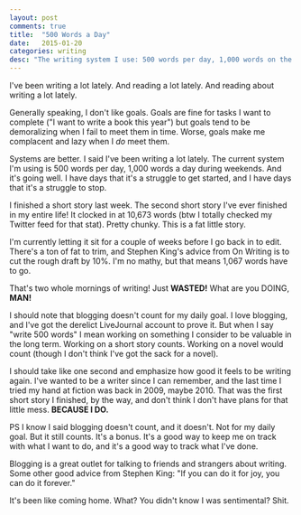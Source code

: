 ```yaml
---
layout: post
comments: true
title:  "500 Words a Day"
date:   2015-01-20
categories: writing
desc: "The writing system I use: 500 words per day, 1,000 words on the weekends. Here's how it's working out so far."
---
```


I've been writing a lot lately. And reading a lot lately. And reading about writing a lot lately.

Generally speaking, I don't like goals. Goals are fine for tasks I want to complete ("I want to write a book this year") but goals tend to be demoralizing when I fail to meet them in time. Worse, goals make me complacent and lazy when I *do* meet them.

Systems are better. I said I've been writing a lot lately. The current system I'm using is 500 words per day, 1,000 words a day during weekends. And it's going well. I have days that it's a struggle to get started, and I have days that it's a struggle to stop.

I finished a short story last week. The second short story I've ever finished in my entire life! It clocked in at 10,673 words (btw I totally checked my Twitter feed for that stat). Pretty chunky. This is a fat little story.

I'm currently letting it sit for a couple of weeks before I go back in to edit. There's a ton of fat to trim, and Stephen King's advice from On Writing is to cut the rough draft by 10%. I'm no mathy, but that means 1,067 words have to go.

That's two whole mornings of writing! Just **WASTED!** What are you DOING, **MAN!**

I should note that blogging doesn't count for my daily goal. I love blogging, and I've got the derelict LiveJournal account to prove it. But when I say "write 500 words" I mean working on something I consider to be valuable in the long term. Working on a short story counts. Working on a novel would count (though I don't think I've got the sack for a novel).

I should take like one second and emphasize how good it feels to be writing again. I've wanted to be a writer since I can remember, and the last time I tried my hand at fiction was back in 2009, maybe 2010. That was the first short story I finished, by the way, and don't think I don't have plans for that little mess. **BECAUSE I DO.**

PS I know I said blogging doesn't count, and it doesn't. Not for my daily goal. But it still counts. It's a bonus. It's a good way to keep me on track with what I want to do, and it's a good way to track what I've done.

Blogging is a great outlet for talking to friends and strangers about writing. Some other good advice from Stephen King: "If you can do it for joy, you can do it forever."

It's been like coming home. What? You didn't know I was sentimental? Shit.
